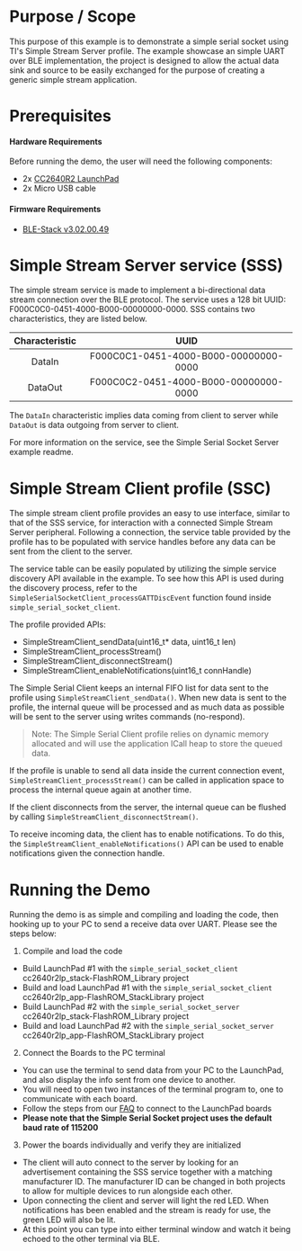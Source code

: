 
Purpose / Scope
===============

This purpose of this example is to demonstrate a simple serial socket using
TI's Simple Stream Server profile. The example showcase an simple UART over
BLE implementation, the project is designed to allow the actual data sink and
source to be easily exchanged for the purpose of creating a generic simple
stream application.

Prerequisites
=============

#### Hardware Requirements

Before running the demo, the user will need the following components:

- 2x [CC2640R2 LaunchPad](http://www.ti.com/tool/launchxl-cc2640r2)
- 2x Micro USB cable

#### Firmware Requirements

- [BLE-Stack v3.02.00.49](http://www.ti.com/tool/SIMPLELINK-CC2640R2-SDK)

Simple Stream Server service (SSS)
=========================

The simple stream service is made to implement a bi-directional data stream
connection over the BLE protocol. The service uses a 128 bit UUID:
F000C0C0-0451-4000-B000-00000000-0000. SSS contains two characteristics, they
are listed below.

| Characteristic    | UUID                                      |
|:-----------------:|:-----------------------------------------:|
|DataIn             | F000C0C1-0451-4000-B000-00000000-0000     |
|DataOut            | F000C0C2-0451-4000-B000-00000000-0000     |

The `DataIn` characteristic implies data coming from client to server while
`DataOut` is data outgoing from server to client.

For more information on the service, see the Simple Serial Socket Server example readme.

Simple Stream Client profile (SSC)
=========================

The simple stream client profile provides an easy to use interface, similar to
that of the SSS service, for interaction with a connected Simple Stream Server
peripheral. Following a connection, the service table provided by the profile
has to be populated with service handles before any data can be sent from the
client to the server.

The service table can be easily populated by utilizing the simple service
discovery API available in the example. To see how this API is used during the
discovery process, refer to the `SimpleSerialSocketClient_processGATTDiscEvent`
function found inside `simple_serial_socket_client`.

The profile provided APIs:
* SimpleStreamClient_sendData(uint16_t* data, uint16_t len)
* SimpleStreamClient_processStream()
* SimpleStreamClient_disconnectStream()
* SimpleStreamClient_enableNotifications(uint16_t connHandle)

The Simple Serial Client keeps an internal FIFO list for data sent to the
profile using `SimpleStreamClient_sendData()`. When new data is sent to the
profile, the internal queue will be processed and as much data as possible
will be sent to the server using writes commands (no-respond).

> Note: The Simple Serial Client profile relies on dynamic memory allocated and
> will use the application ICall heap to store the queued data.

If the profile is unable to send all data inside the current connection event,
`SimpleStreamClient_processStream()` can be called in application space to
process the internal queue again at another time.

If the client disconnects from the server, the internal queue can be flushed
by calling `SimpleStreamClient_disconnectStream()`.

To receive incoming data, the client has to enable notifications. To do this,
the `SimpleStreamClient_enableNotifications()` API can be used to enable
notifications given the connection handle.

Running the Demo
================

Running the demo is as simple and compiling and loading the code, then hooking
up to your PC to send a receive data over UART. Please see the steps below:

1. Compile and load the code
 - Build LaunchPad #1 with the `simple_serial_socket_client`
 cc2640r2lp_stack-FlashROM_Library project
 - Build and load LaunchPad #1 with the `simple_serial_socket_client`
 cc2640r2lp_app-FlashROM_StackLibrary project
 - Build LaunchPad #2 with the `simple_serial_socket_server`
 cc2640r2lp_stack-FlashROM_Library project
 - Build and load LaunchPad #2 with the `simple_serial_socket_server`
 cc2640r2lp_app-FlashROM_StackLibrary project

2. Connect the Boards to the PC terminal
 - You can use the terminal to send data from your PC to the LaunchPad, and
 also display the info sent from one device to another.
 - You will need to open two instances of the terminal program to, one to
 communicate with each board.
 - Follow the steps from our [FAQ](faq.md) to connect to the LaunchPad boards
 - **Please note that the Simple Serial Socket project uses the default baud
 rate of 115200**

3. Power the boards individually and verify they are initialized
 - The client will auto connect to the server by looking for an advertisement
 containing the SSS service together with a
   matching manufacturer ID. The manufacturer ID can be changed in both
   projects to allow for multiple devices to run
   alongside each other.
 - Upon connecting the client and server will light the red LED. When
 notifications has been enabled and the stream is ready
   for use, the green LED will also be lit.
 - At this point you can type into either terminal window and watch it being
 echoed to the other terminal via BLE.
